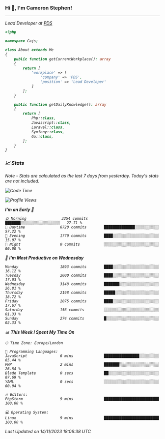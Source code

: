 ### Hi 👋, I'm Cameron Stephen!
<hr>
<p><em>Lead Developer at <a href="https://prindatasolutions.co.uk">PDS</a></p>


```php
<?php

namespace Cajs;

class About extends Me
{
    public function getCurrentWorkplace(): array
    {
        return [
            'workplace' => [
                'company' => 'PDS',
                'position' => 'Lead Developer'
            ]
        ];
    }

    public function getDailyKnowledge(): array
    {
        return [
            Php::class,
            Javascript::class,
            Laravel::class,
            Symfony::class,
            Go::class,
        ];
    }
}
```

### 📈 Stats
<p><em>Note - Stats are calculated as the last 7 days from yesterday. Today's stats are not included.</em></p>


<!--START_SECTION:waka-->
![Code Time](http://img.shields.io/badge/Code%20Time-3%2C609%20hrs%2039%20mins-blue)

![Profile Views](http://img.shields.io/badge/Profile%20Views-0-blue)

**I'm an Early 🐤** 

```text
🌞 Morning                3254 commits        ███████░░░░░░░░░░░░░░░░░░   27.71 % 
🌆 Daytime                6720 commits        ██████████████░░░░░░░░░░░   57.22 % 
🌃 Evening                1770 commits        ████░░░░░░░░░░░░░░░░░░░░░   15.07 % 
🌙 Night                  0 commits           ░░░░░░░░░░░░░░░░░░░░░░░░░   00.00 % 
```
📅 **I'm Most Productive on Wednesday** 

```text
Monday                   1893 commits        ████░░░░░░░░░░░░░░░░░░░░░   16.12 % 
Tuesday                  2000 commits        ████░░░░░░░░░░░░░░░░░░░░░   17.03 % 
Wednesday                3148 commits        ███████░░░░░░░░░░░░░░░░░░   26.81 % 
Thursday                 2198 commits        █████░░░░░░░░░░░░░░░░░░░░   18.72 % 
Friday                   2075 commits        ████░░░░░░░░░░░░░░░░░░░░░   17.67 % 
Saturday                 156 commits         ░░░░░░░░░░░░░░░░░░░░░░░░░   01.33 % 
Sunday                   274 commits         █░░░░░░░░░░░░░░░░░░░░░░░░   02.33 % 
```


📊 **This Week I Spent My Time On** 

```text
🕑︎ Time Zone: Europe/London

💬 Programming Languages: 
JavaScript               6 mins              ████████████████░░░░░░░░░   65.44 % 
PHP                      2 mins              ███████░░░░░░░░░░░░░░░░░░   26.84 % 
Blade Template           0 secs              ██░░░░░░░░░░░░░░░░░░░░░░░   07.69 % 
YAML                     0 secs              ░░░░░░░░░░░░░░░░░░░░░░░░░   00.04 % 

🔥 Editors: 
PhpStorm                 9 mins              █████████████████████████   100.00 % 

💻 Operating System: 
Linux                    9 mins              █████████████████████████   100.00 % 
```


 Last Updated on 14/11/2023 18:06:38 UTC
<!--END_SECTION:waka-->
